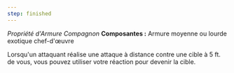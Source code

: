 ```yaml
---
step: finished
---
```

_Propriété d'Armure Compagnon_
__Composantes :__ Armure moyenne ou lourde exotique chef-d'œuvre

Lorsqu'un attaquant réalise une attaque à distance contre une cible à 5 ft. de vous, vous pouvez utiliser votre réaction pour devenir la cible.